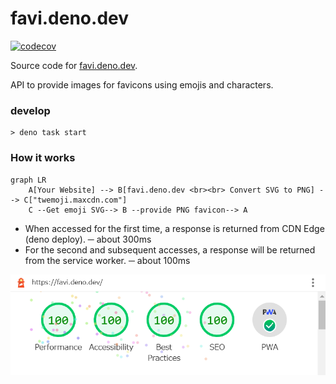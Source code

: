 # favi.deno.dev

[![codecov](https://codecov.io/gh/ayame113/favi.deno.dev/branch/main/graph/badge.svg?token=PGCarfD0tb)](https://codecov.io/gh/ayame113/favi.deno.dev)

Source code for [favi.deno.dev](https://favi.deno.dev).

API to provide images for favicons using emojis and characters.

### develop

```shell
> deno task start
```

### How it works

```mermaid
graph LR
    A[Your Website] --> B[favi.deno.dev <br><br> Convert SVG to PNG] --> C["twemoji.maxcdn.com"]
    C --Get emoji SVG--> B --provide PNG favicon--> A
```

- When accessed for the first time, a response is returned from CDN Edge (deno
  deploy). ─ about 300ms
- For the second and subsequent accesses, a response will be returned from the
  service worker. ─ about 100ms

![lighthouse](./lighthouse.png)
